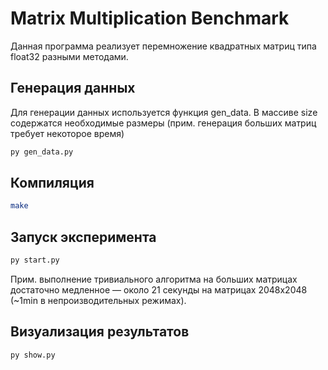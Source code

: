 # Matrix Multiplication Benchmark

Данная программа реализует перемножение квадратных матриц типа float32 разными методами.

## Генерация данных

Для генерации данных используется функция gen_data.
В массиве size содержатся необходимые размеры (прим. генерация больших матриц требует некоторое время)

~~~bash
py gen_data.py
~~~

## Компиляция
~~~bash
make
~~~

## Запуск эксперимента
~~~bash
py start.py
~~~


Прим. выполнение тривиального алгоритма на больших матрицах достаточно медленное — около 21 секунды на матрицах 2048x2048 (~1min в непроизводительных режимах).

## Визуализация результатов
~~~bash
py show.py
~~~
